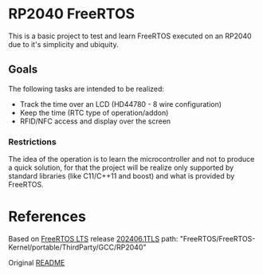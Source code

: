 # RP2040 FreeRTOS

This is a basic project to test and learn FreeRTOS executed on an RP2040 due to it's simplicity and ubiquity.

## Goals

The following tasks are intended to be realized:

- Track the time over an LCD (HD44780 - 8 wire configuration)
- Keep the time (RTC type of operation/addon)
- RFID/NFC access and display over the screen

### Restrictions

The idea of the operation is to learn the microcontroller and not to produce a quick solution, for that the project will be realize only supported by standard libraries (like C11/C++11 and boost) and what is provided by FreeRTOS.

# References

Based on [FreeRTOS LTS](https://github.com/FreeRTOS/FreeRTOS-LTS) release [202406.1TLS](https://github.com/FreeRTOS/FreeRTOS-LTS/releases/tag/202406.01-LTS) path: "FreeRTOS/FreeRTOS-Kernel/portable/ThirdParty/GCC/RP2040"

Original [README](OG_README.md)
